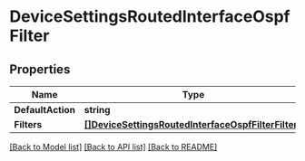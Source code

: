 # DeviceSettingsRoutedInterfaceOspfFilter

## Properties

Name | Type | Description | Notes
------------ | ------------- | ------------- | -------------
**DefaultAction** | **string** |  | [optional] 
**Filters** | [**[]DeviceSettingsRoutedInterfaceOspfFilterFilters**](device_settings_routed_interface_ospf_filter_filters.md) |  | [optional] 

[[Back to Model list]](../README.md#documentation-for-models) [[Back to API list]](../README.md#documentation-for-api-endpoints) [[Back to README]](../README.md)



